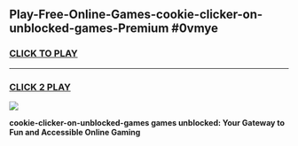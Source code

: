 
## Play-Free-Online-Games-cookie-clicker-on-unblocked-games-Premium #0vmye
<h3>
<a href="https://premium.freeplayer.one?title=cookie-clicker-on-unblocked-games&ref=8M">CLICK TO PLAY</a></h3>
<hr>

<h3>
<a href="https://premium.freeplayer.one?title=cookie-clicker-on-unblocked-games&ref=8M">CLICK 2 PLAY</a>
  
</h3>

<a href="https://premium.freeplayer.one?title=cookie-clicker-on-unblocked-games&ref=8M"><img src="https://clearcache.store/games.png"></a>


**cookie-clicker-on-unblocked-games games unblocked: Your Gateway to Fun and Accessible Online Gaming**
